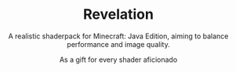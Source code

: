 <h1 align = "center"> Revelation </h1>
<p  align = "center"> A realistic shaderpack for Minecraft: Java Edition, aiming to balance performance and image quality. </p>
<p  align = "center"> As a gift for every shader aficionado </p>
